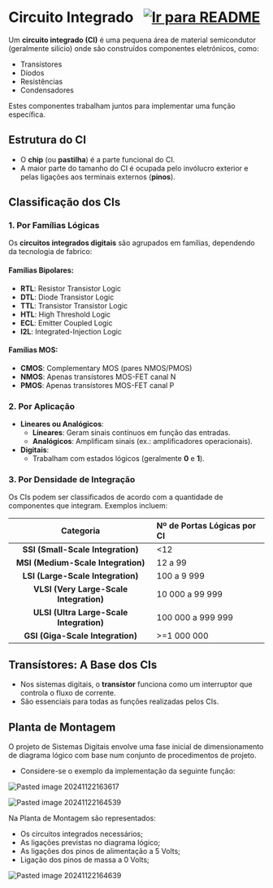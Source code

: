 # Circuito Integrado &nbsp; [![Ir para README](https://img.shields.io/badge/Indice-Verde?style=for-the-badge)](../README.md#indice)

Um **circuito integrado (CI)** é uma pequena área de material semicondutor (geralmente silício) onde são construídos componentes eletrónicos, como:
- Transístores
- Díodos
- Resistências
- Condensadores  

Estes componentes trabalham juntos para implementar uma função específica.

## Estrutura do CI
- O **chip** (ou **pastilha**) é a parte funcional do CI.  
- A maior parte do tamanho do CI é ocupada pelo invólucro exterior e pelas ligações aos terminais externos (**pinos**).

## Classificação dos CIs

### 1. Por **Famílias Lógicas**
Os **circuitos integrados digitais** são agrupados em famílias, dependendo da tecnologia de fabrico:
#### Famílias Bipolares:
- **RTL**: Resistor Transistor Logic  
- **DTL**: Diode Transistor Logic  
- **TTL**: Transistor Transistor Logic  
- **HTL**: High Threshold Logic  
- **ECL**: Emitter Coupled Logic  
- **I2L**: Integrated-Injection Logic  

#### Famílias MOS:
- **CMOS**: Complementary MOS (pares NMOS/PMOS)  
- **NMOS**: Apenas transístores MOS-FET canal N  
- **PMOS**: Apenas transístores MOS-FET canal P  

### 2. Por **Aplicação**
- **Lineares ou Analógicos**:
  - **Lineares**: Geram sinais contínuos em função das entradas.
  - **Analógicos**: Amplificam sinais (ex.: amplificadores operacionais).  
- **Digitais**:
  - Trabalham com estados lógicos (geralmente **0** e **1**).

### 3. Por **Densidade de Integração**
Os CIs podem ser classificados de acordo com a quantidade de componentes que integram. Exemplos incluem:

|                Categoria                 | Nº de Portas Lógicas por CI |
| :--------------------------------------: | :-------------------------- |
|    **SSI (Small-Scale Integration)**     | <12                         |
|    **MSI (Medium-Scale Integration)**    | 12 a 99                     |
|    **LSI (Large-Scale Integration)**     | 100 a 9 999                 |
| **VLSI (Very Large-Scale Integration)**  | 10 000 a 99 999             |
| **ULSI (Ultra Large-Scale Integration)** | 100 000 a 999 999           |
|     **GSI (Giga-Scale Integration)**     | >=1 000 000                 |


## Transístores: A Base dos CIs
- Nos sistemas digitais, o **transístor** funciona como um interruptor que controla o fluxo de corrente.
- São essenciais para todas as funções realizadas pelos CIs.

## Planta de Montagem

O projeto de Sistemas Digitais envolve uma fase inicial de dimensionamento de diagrama lógico com base num conjunto de procedimentos de projeto. 
- Considere-se o exemplo da implementação da seguinte função:

![Pasted image 20241122163617](https://github.com/user-attachments/assets/00022a4f-68a7-4cdd-a463-8209f8757992)

![Pasted image 20241122164539](https://github.com/user-attachments/assets/f713fde8-5ca5-41f1-9c15-617abae5da7a)

Na Planta de Montagem são representados: 
- Os circuitos integrados necessários;
- As ligações previstas no diagrama lógico;
- As ligações dos pinos de alimentação a 5 Volts;
- Ligação dos pinos de massa a 0 Volts;

![Pasted image 20241122164639](https://github.com/user-attachments/assets/0fa2d5ee-c424-4576-b85d-dabf53e95fea)

